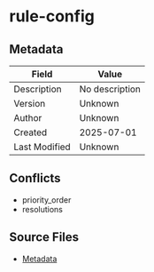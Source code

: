 # rule-config

## Metadata

| Field | Value |
|-------|-------|
| Description | No description |
| Version | Unknown |
| Author | Unknown |
| Created | 2025-07-01 |
| Last Modified | Unknown |

## Conflicts

- priority_order
- resolutions

## Source Files

- [Metadata](rule-config.yaml)
